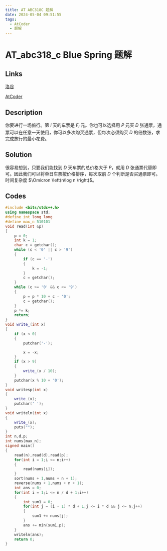 ```yaml
---
title: AT ABC318C 题解
date: 2024-05-04 09:51:55
tags:
  - AtCoder
  - 题解
---
```

<!---->
<!--more-->

# AT_abc318_c Blue Spring 题解

## Links

[洛谷](https://www.luogu.com.cn/problem/AT_abc318_c)

[AtCoder](https://atcoder.jp/contests/abc318/tasks/abc318_c)

## Description

你要进行一场旅行。第 $i$ 天的车票是 $F_{i}$ 元。你也可以选择用 $P$ 元买 $D$ 张通票，通票可以在任意一天使用，你可以多次购买通票，但每次必须购买 $D$ 的倍数张，求完成旅行的最小花费。

## Solution

很容易想到，只要我们能找到 $D$ 天车票的总价格大于 $P$，就用 $D$ 张通票代替即可。因此我们可以将单日车票按价格排序，每次取前 $D$ 个判断是否买通票即可。时间复杂度 $\Omicron \left(n\log n \right)$。

## Codes

```cpp
#include <bits/stdc++.h>
using namespace std;
#define int long long
#define max_n 510101
void read(int &p)
{
    p = 0;
    int k = 1;
    char c = getchar();
    while (c < '0' || c > '9')
    {
        if (c == '-')
        {
            k = -1;
        }
        c = getchar();
    }
    while (c >= '0' && c <= '9')
    {
        p = p * 10 + c - '0';
        c = getchar();
    }
    p *= k;
    return;
}
void write_(int x)
{
    if (x < 0)
    {
        putchar('-');

        x = -x;
    }
    if (x > 9)
    {
        write_(x / 10);
    }
    putchar(x % 10 + '0');
}
void writesp(int x)
{
    write_(x);
    putchar(' ');
}
void writeln(int x)
{
    write_(x);
    puts("");
}
int n,d,p;
int nums[max_n];
signed main()
{
    read(n),read(d),read(p);
    for(int i = 1;i <= n;i++)
    {
        read(nums[i]);
    }
    sort(nums + 1,nums + n + 1);
    reverse(nums + 1,nums + n + 1);
    int ans = 0;
    for(int i = 1;i <= n / d + 1;i++)
    {
        int sum1 = 0;
        for(int j = (i - 1) * d + 1;j <= i * d && j <= n;j++)
        {
            sum1 += nums[j];
        }
        ans += min(sum1,p);
    }
    writeln(ans);
    return 0;
}
```
